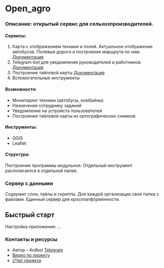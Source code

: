 # Open_agro
### Описание: открытый сервис для сельхозпроизводителей.

#### Сервисы:
1. Карта с отображением техники и полей. Актуальное отображение автобусов. Полевые дороги и построение маршрута по ним.
[Документация](https://)
2. Telegram-bot для уведомления руководителей и работников.
[Документация](https://)
3. Построение тайловой карты
[Документация](https://)
4. Вспомогательные инструменты

#### Возможности:
* Мониторинг техники (автобусы, комбайны)
* Назначение сотруднику заданий
* Уведомление на устройста пользователей
* Построение тайловой карты из ортографических снимков

#### Инструменты:
* QGIS
* Leaflet

#### Структура:
Построение программы модульное. Отдельный инструмент располагается в отдельной папке.

### Сервер с данными
Содержит слои, тайлы и скрипты. Для каждой организации своя папка с файлами. Единный сервер для кросплатформенности. 

## Быстрый старт
Настройка приложения:
...

### Контакты и ресурсы
* Автор - Ardbot [Telegram](https://t.me/teh_Ardbot)
* [Видео по проекту](https://youtube.com/playlist?list=PLZXyPjhb3eKP7jtEcr3ZKRJe_iBpNyTun)
* [//Чат проекта]()


